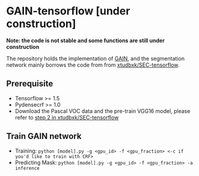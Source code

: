 # GAIN-tensorflow [under construction]

**Note: the code is not stable and some functions are still under construction**

The repository holds the implementation of [GAIN](https://arxiv.org/pdf/1802.10171.pdf), and the segmentation network mainly borrows the code from from [xtudbxk/SEC-tensorflow](https://github.com/xtudbxk/SEC-tensorflow).

## Prerequisite
 * Tensorflow >= 1.5
 * Pydensecrf >= 1.0
 * Download the Pascal VOC data and the pre-train VGG16 model, please refer to [step 2 in xtudbxk/SEC-tensorflow](https://github.com/xtudbxk/SEC-tensorflow#2-download-the-data-and-model)

## Train GAIN network
 * Training: `python [model].py -g <gpu_id> -f <gpu_fraction> <-c if you'd like to train with CRF>`
 * Predicting Mask: `python [model].py -g <gpu_id> -f <gpu_fraction> -a inference`